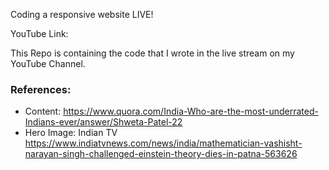 Coding a responsive website LIVE!

YouTube Link:

This Repo is containing the code that I wrote in the live stream on my YouTube Channel.

### References: 
* Content: https://www.quora.com/India-Who-are-the-most-underrated-Indians-ever/answer/Shweta-Patel-22
* Hero Image: Indian TV
  https://www.indiatvnews.com/news/india/mathematician-vashisht-narayan-singh-challenged-einstein-theory-dies-in-patna-563626
